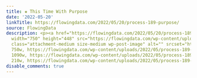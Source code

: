 ```yaml
---
title: ✚ This Time With Purpose
date: '2022-05-20'
linkTitle: https://flowingdata.com/2022/05/20/process-189-purpose/
source: FlowingData
description: <p><a href="https://flowingdata.com/2022/05/20/process-189-purpose/"><img
  width="750" height="448" src="https://flowingdata.com/wp-content/uploads/2022/05/process-189-featured-750x448.png"
  class="attachment-medium size-medium wp-post-image" alt="" srcset="https://flowingdata.com/wp-content/uploads/2022/05/process-189-featured-750x448.png
  750w, https://flowingdata.com/wp-content/uploads/2022/05/process-189-featured-1090x651.png
  1090w, https://flowingdata.com/wp-content/uploads/2022/05/process-189-featured-210x125.png
  210w, https://flowingdata.com/wp-content/uploads/2022/05/process-189-featured- ...
disable_comments: true
---
```

<p><a href="https://flowingdata.com/2022/05/20/process-189-purpose/"><img width="750" height="448" src="https://flowingdata.com/wp-content/uploads/2022/05/process-189-featured-750x448.png" class="attachment-medium size-medium wp-post-image" alt="" srcset="https://flowingdata.com/wp-content/uploads/2022/05/process-189-featured-750x448.png 750w, https://flowingdata.com/wp-content/uploads/2022/05/process-189-featured-1090x651.png 1090w, https://flowingdata.com/wp-content/uploads/2022/05/process-189-featured-210x125.png 210w, https://flowingdata.com/wp-content/uploads/2022/05/process-189-featured- ...